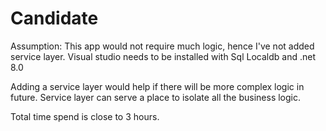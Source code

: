 # Candidate
Assumption: 
This app would not require much logic, hence I've not added service layer. 
Visual studio needs to be installed with Sql Localdb and .net 8.0


Adding a service layer would help if there will be more complex logic in future. Service layer can serve a place to isolate all the business logic. 

Total time spend is close to 3 hours.
